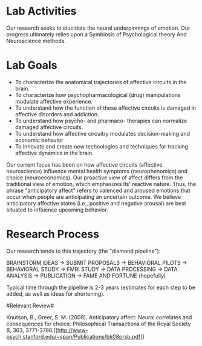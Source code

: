 # Lab Activities

Our research seeks to elucidate the neural underpinnings of emotion. Our progress ultimately relies upon a Symbiosis of Psychological theory And Neuroscience methods.

# Lab Goals

* To characterize the anatomical trajectories of affective circuits in the brain.
* To characterize how psychopharmacological (drug) manipulations modulate affective experience.
* To understand how the function of these affective circuits is damaged in affective disorders and addiction.
* To understand how psycho- and pharmaco- therapies can normalize damaged affective circuits.
* To understand how affective circuitry modulates decision-making and economic behavior
* To innovate and create new technologies and techniques for tracking affective dynamics in the brain.

Our current focus has been on how affective circuits (affective neuroscience) influence mental health symptoms (neurophenomics) and choice (neuroeconomics). Our proactive view of affect differs from the traditional view of emotion, which emphasizes its' reactive nature.
Thus, the phrase "anticipatory affect" refers to valenced and aroused emotions that occur when people are anticipating an uncertain outcome. We believe anticipatory affective states (i.e., positive and negative arousal) are best situated to influence upcoming behavior.

# Research Process

Our research tends to this trajectory (the "diamond pipeline"):

BRAINSTORM IDEAS → SUBMIT PROPOSALS → BEHAVIORAL PILOTS → BEHAVIORAL STUDY → FMRI STUDY → DATA PROCESSING → DATA ANALYSIS → PUBLICATION → FAME AND FORTUNE (hopefully)

Typical time through the pipeline is 2-3 years (estimates for each step to be added, as well as ideas for shortening).

#Relevant Review#

Knutson, B., Greer, S. M. (2008). Anticipatory affect: Neural correlates and consequences for choice. Philosophical Transactions of the Royal Society B, 363, 3771-3786.[[http://www-psych.stanford.edu/~span/Publications/bk08prsb.pdf]]
